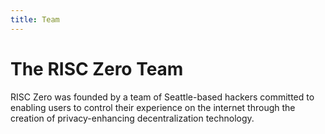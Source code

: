 ```yaml
---
title: Team
---
```


# The RISC Zero Team

RISC Zero was founded by a team of Seattle-based hackers committed to enabling users to control their experience on 
the internet through the creation of privacy-enhancing
decentralization technology.